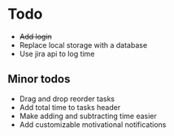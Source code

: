 # Todo
- <del>Add login</del>
- Replace local storage with a database
- Use jira api to log time

## Minor todos
- Drag and drop reorder tasks
- Add total time to tasks header
- Make adding and subtracting time easier
- Add customizable motivational notifications
